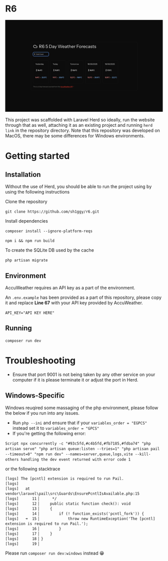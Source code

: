 # R6
![](./r6.png)

This project was scaffolded with Laravel Herd so ideally, run the website through that as well, attaching it as an existing project and running `herd link` in the repository directory. Note that this repository was developed on MacOS, there may be some differences for Windows environments.

# Getting started

## Installation
Without the use of Herd, you should be able to run the project using by using the following instructions

Clone the repository 

`git clone https://github.com/sh1ggy/r6.git`

Install dependencies

`composer install --ignore-platform-reqs`

`npm i && npm run build`

To create the SQLite DB used by the cache

`php artisan migrate`

## Environment
AccuWeather requires an API key as a part of the environment. 

An `.env.example` has been provided as a part of this repository, please copy it and replace **Line 67** with your API key provided by AccuWeather.

`API_KEY="API KEY HERE"`

## Running
`composer run dev`

# Troubleshooting
- Ensure that port 9001 is not being taken by any other service on your computer if it is please terminate it or adjust the port in Herd. 

## Windows-Specific
Windows reuqired some massaging of the php environment, please follow the below if you run into any issues.

- Run `php --ini` and ensure that if your `variables_order = "EGPCS"` instead set it to `variables_order = "GPCS"`
- If you're getting the following error: 

`Script npx concurrently -c "#93c5fd,#c4b5fd,#fb7185,#fdba74" "php artisan serve" "php artisan queue:listen --tries=1" "php artisan pail --timeout=0" "npm run dev" --names=server,queue,logs,vite --kill-others handling the dev event returned with error code 1` 

or the following stacktrace

```
[logs] The [pcntl] extension is required to run Pail.
[logs]
[logs]   at vendor\laravel\pail\src\Guards\EnsurePcntlIsAvailable.php:15
[logs]      11▕      */
[logs]      12▕     public static function check(): void
[logs]      13▕     {
[logs]      14▕         if (! function_exists('pcntl_fork')) {
[logs]   ➜  15▕             throw new RuntimeException('The [pcntl] extension is required to run Pail.');
[logs]      16▕         }
[logs]      17▕     }
[logs]      18▕ }
[logs]      19▕
```

Please run `composer run dev:windows` instead 😁
